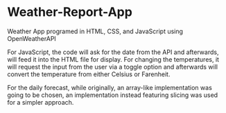 # Weather-Report-App
Weather App programed in HTML, CSS, and JavaScript using OpenWeatherAPI

For JavaScript, the code will ask for the date from the API and afterwards, will feed it into the HTML file for display. For changing the temperatures, it will request the input from the user via a toggle option and afterwards will convert the temperature from either Celsius or Farenheit.

For the daily forecast, while originally, an array-like implementation was going to be chosen, an implementation instead featuring slicing was used for a simpler approach.
